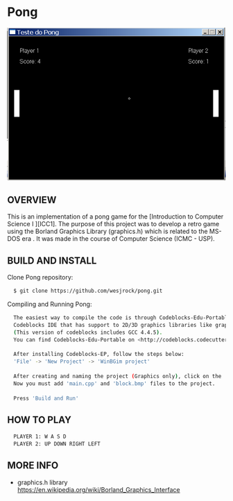 # Pong

![Screenshot 1](img/screenshot.png)

OVERVIEW
--------------------------------------------------
This is an implementation of a pong game for the [Introduction to Computer Science I
][ICC1]. The purpose of this project was to develop a retro game using the Borland Graphics Library (graphics.h) which is related to the MS-DOS era .  It was made in the course of Computer Science (ICMC - USP).

BUILD AND INSTALL
--------------------------------------------------

Clone Pong repository:

```bash
  $ git clone https://github.com/wesjrock/pong.git
```

Compiling and Running Pong:

```bash
  The easiest way to compile the code is through Codeblocks-Edu-Portable (Windows Only) which is
  Codeblocks IDE that has support to 2D/3D graphics libraries like graphics.h and GLUT
  (This version of codeblocks includes GCC 4.4.5).
  You can find Codeblocks-Edu-Portable on <http://codeblocks.codecutter.org/>
  
  After installing Codeblocks-EP, follow the steps below:
  'File' -> 'New Project' -> 'WinBGim project'
  
  After creating and naming the project (Graphics only), click on the 'Project' tab and then 'Add files'
  Now you must add 'main.cpp' and 'block.bmp' files to the project.
  
  Press 'Build and Run'
```

HOW TO PLAY
--------------------------------------------------

```bash
  PLAYER 1: W A S D
  PLAYER 2: UP DOWN RIGHT LEFT
```

MORE INFO
--------------------------------------------------

* graphics.h library <https://en.wikipedia.org/wiki/Borland_Graphics_Interface>
